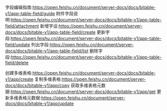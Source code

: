 字段编辑指南:https://open.feishu.cn/document/server-docs/docs/bitable-v1/app-table-field/guide
附件字段说明:https://open.feishu.cn/document/server-docs/docs/bitable-v1/app-table-field/attachment
新增字设:https://open.feishu.cn/document/server-docs/docs/bitable-v1/app-table-field/create
更新字段:https://open.feishu.cn/document/server-docs/docs/bitable-v1/app-table-field/update
列出字段:https://open.feishu.cn/document/server-docs/docs/bitable-v1/app-table-field/list
删除字段:https://open.feishu.cn/document/server-docs/docs/bitable-v1/app-table-field/delete

创建多维表格:https://open.feishu.cn/document/server-docs/docs/bitable-v1/app/create
复制多维表格:https://open.feishu.cn/document/server-docs/docs/bitable-v1/app/copy
获取多维表格元数据:https://open.feishu.cn/document/server-docs/docs/bitable-v1/app/get
更新多维表格元数据:https://open.feishu.cn/document/server-docs/docs/bitable-v1/app/update
